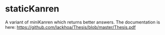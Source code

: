 # staticKanren
A variant of miniKanren which returns better answers. The documentation is here: https://github.com/lackhoa/Thesis/blob/master/Thesis.pdf
